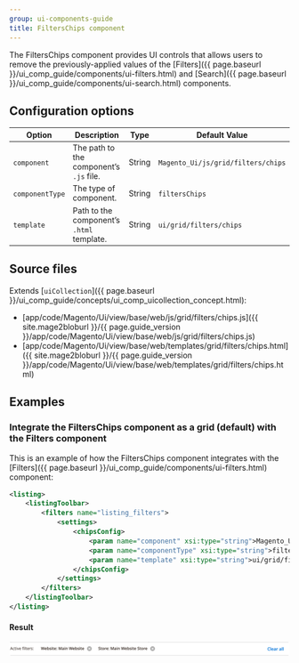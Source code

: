```yaml
---
group: ui-components-guide
title: FiltersChips component
---
```


The FiltersChips component provides UI controls that allows users to remove the previously-applied values of the [Filters]({{ page.baseurl }}/ui_comp_guide/components/ui-filters.html) and [Search]({{ page.baseurl }}/ui_comp_guide/components/ui-search.html) components.

## Configuration options

| Option | Description | Type | Default Value |
| --- | --- | --- | --- |
| `component` | The path to the component’s `.js` file. | String | `Magento_Ui/js/grid/filters/chips` |
| `componentType` | The type of component. | String | `filtersChips` |
| `template` | Path to the component’s `.html` template. | String | `ui/grid/filters/chips` |

## Source files

Extends [`uiCollection`]({{ page.baseurl }}/ui_comp_guide/concepts/ui_comp_uicollection_concept.html):

-  [app/code/Magento/Ui/view/base/web/js/grid/filters/chips.js]({{ site.mage2bloburl }}/{{ page.guide_version }}/app/code/Magento/Ui/view/base/web/js/grid/filters/chips.js)
-  [app/code/Magento/Ui/view/base/web/templates/grid/filters/chips.html]({{ site.mage2bloburl }}/{{ page.guide_version }}/app/code/Magento/Ui/view/base/web/templates/grid/filters/chips.html)

## Examples

### Integrate the FiltersChips component as a grid (default) with the Filters component

This is an example of how the FiltersChips component integrates with the [Filters]({{ page.baseurl }}/ui_comp_guide/components/ui-filters.html) component:

```xml
<listing>
    <listingToolbar>
        <filters name="listing_filters">
            <settings>
                <chipsConfig>
                    <param name="component" xsi:type="string">Magento_Ui/js/grid/filters/chips</param>
                    <param name="componentType" xsi:type="string">filtersChips</param>
                    <param name="template" xsi:type="string">ui/grid/filters/chips</param>
                </chipsConfig>
            </settings>
        </filters>
    </listingToolbar>
</listing>
```

#### Result

![FiltersChips Component example](../_images/ui-components/ui-filterschips-result.png)
